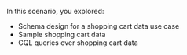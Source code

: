 In this scenario, you explored:

* Schema design for a shopping cart data use case 
* Sample shopping cart data
* CQL queries over shopping cart data